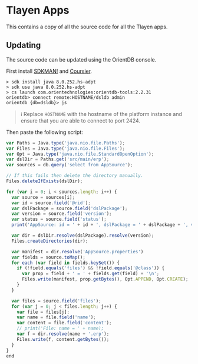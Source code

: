 # Tlayen Apps

This contains a copy of all the source code for all the Tlayen apps.

## Updating

The source code can be updated using the OrientDB console.

First install [SDKMAN!] and [Coursier].

```shell script
> sdk install java 8.0.252.hs-adpt
> sdk use java 8.0.252.hs-adpt
> cs launch com.orientechnologies:orientdb-tools:2.2.31
orientdb> connect remote:HOSTNAME/dsldb admin
orientdb {db=dsldb}> js
```

> ℹ️ Replace `HOSTNAME` with the hostname of the platform instance and ensure that you are able to connect to port 2424.

Then paste the following script:

```js
var Paths = Java.type('java.nio.file.Paths');
var Files = Java.type('java.nio.file.Files');
var Opt = Java.type('java.nio.file.StandardOpenOption');
var dslDir = Paths.get('src/main/erp');
var sources = db.query('select from AppSource');

// If this fails then delete the directory manually.
Files.deleteIfExists(dslDir);

for (var i = 0; i < sources.length; i++) {
  var source = sources[i];
  var id = source.field('@rid');
  var dslPackage = source.field('dslPackage');
  var version = source.field('version');
  var status = source.field('status');
  print('AppSource: id = ' + id + ', dslPackage = ' + dslPackage + ', version = ' + version + ', status = ' + status);

  var dir = dslDir.resolve(dslPackage).resolve(version);
  Files.createDirectories(dir);

  var manifest = dir.resolve('AppSource.properties')
  var fields = source.toMap();
  for each (var field in fields.keySet()) {
    if (!field.equals('files') && !field.equals('@class')) {
      var prop = field + ' = ' + fields.get(field) + '\n';
      Files.write(manifest, prop.getBytes(), Opt.APPEND, Opt.CREATE);
    }
  }

  var files = source.field('files');
  for (var j = 0; j < files.length; j++) {
    var file = files[j];
    var name = file.field('name');
    var content = file.field('content');
    // print('File: name = ' + name);
    var f = dir.resolve(name + '.erp');
    Files.write(f, content.getBytes());
  }
}
end
```

[coursier]: https://get-coursier.io/
[sdkman!]: https://sdkman.io/
